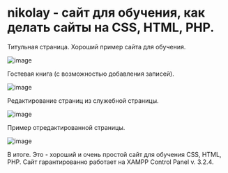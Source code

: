 # nikolay - сайт для обучения, как делать сайты на CSS, HTML, PHP.

Титульная страница. Хороший пример сайта для обучения.

![image](https://user-images.githubusercontent.com/10297748/155679608-56f5a6b4-18c9-4749-837f-db8ae13922fe.png)

Гостевая книга (с возможностью добавления записей).

![image](https://user-images.githubusercontent.com/10297748/155679857-f1584167-d700-476c-8510-fe8f27457091.png)

Редактирование страниц из служебной страницы.

![image](https://user-images.githubusercontent.com/10297748/155680010-9bb1d0ef-775d-49f0-b31e-78a8fddd1e48.png)

Пример отредактированной страницы.

![image](https://user-images.githubusercontent.com/10297748/155680458-e054c0fa-4380-471c-8bae-398254256160.png)

В итоге. Это - хороший и очень простой сайт для обучения CSS, HTML, PHP. Сайт гарантированно работает на XAMPP Control Panel v. 3.2.4.
